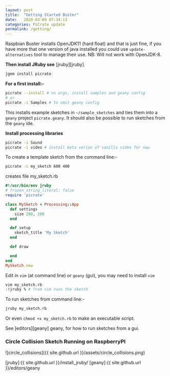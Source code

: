 ```yaml
---
layout: post
title:  "Getting Started Buster"
date:   2020-03-09 07:34:13
categories: PiCrate update
permalink: /getting/
---
```

Raspbian Buster installs OpenJDK11 (hard float) and that is just fine, if you have more that one version of java installed you could use `update-alternatives` tool to manage their use. NB: Will not work with OpenJDK-8.

__Then install JRuby see__ [jruby][jruby].

```bash
jgem install picrate
```

__For a first install:-__

```bash
picrate --install # no args, install samples and geany config
# or
picrate -i Samples # to omit geany config
```

This installs example sketches in `~/sample_sketches` and ties them into a `geany` project `picrate.geany`. It should also be possible to run sketches from the `geany` ide.

__Install processing libraries__

```bash
picrate -i Sound
picrate -i video # install beta verion of vanilla video for now
```

To create a template sketch from the command line:-

```bash
picrate -c my_sketch 600 400
```
creates file my_sketch.rb

```ruby
#!/usr/bin/env jruby
# frozen_string_literal: false
require 'picrate'

class MySketch < Processing::App
  def settings
    size 200, 200
  end

  def setup
    sketch_title 'My Sketch'
  end

  def draw

  end
end
MySketch.new

```

Edit in `vim` (at command line) or `geany` (gui), you may need to install `vim`
```bash
vim my_sketch.rb
:!jruby % # from vim runs the sketch
```

To run sketches from command line:-

```bash
jruby my_sketch.rb
```

Or even `chmod +x my_sketch.rb` to make an executable script.

See [editors][geany] geany, for how to run sketches from a gui.

### Circle Collision Sketch Running on RaspberryPI

![circle_collisions]({{ site.github.url }}/assets/circle_collisions.png)

[jruby]:{{ site.github.url }}/install_jruby/
[geany]:{{ site.github.url }}/editors/geany
